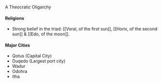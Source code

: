 A Theocratic Oligarchy  

#### Religions
- Strong belief in the triad: [[Voral, of the first sun]], [[Horix, of the second sun]] & [[Edo, of the moon]]. 



#### Major Cities
- Qotus (Capital City)
- Duqedo (Largest port city)
- Wadur
- Odohra
- Itha
